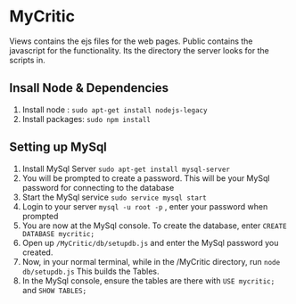 # MyCritic

Views contains the ejs files for the web pages.
Public contains the javascript for the functionality. Its the directory the server looks for the scripts in. 

## Insall Node & Dependencies
1. Install node : `sudo apt-get install nodejs-legacy`
2. Install packages: `sudo npm install`

## Setting up MySql
1. Install MySql Server `sudo apt-get install mysql-server`
2. You will be prompted to create a password. This will be your MySql password for connecting to the database
3. Start the MySql service `sudo service mysql start`
4. Login to your server `mysql -u root -p` , enter your password when prompted
5. You are now at the MySql console. To create the database, enter `CREATE DATABASE mycritic;`
6. Open up `/MyCritic/db/setupdb.js` and enter the MySql password you created.
6. Now, in your normal terminal, while in the /MyCritic directory, run `node db/setupdb.js` This builds the Tables.
7. In the MySql console, ensure the tables are there with `USE mycritic;` and `SHOW TABLES;` 
